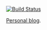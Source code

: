[![Build Status](https://travis-ci.org/gtpedrosa/gtpedrosa.github.io.svg?branch=master)](https://travis-ci.org/gtpedrosa/gtpedrosa.github.io)

[Personal blog](http://gtpedrosa.github.io/).
